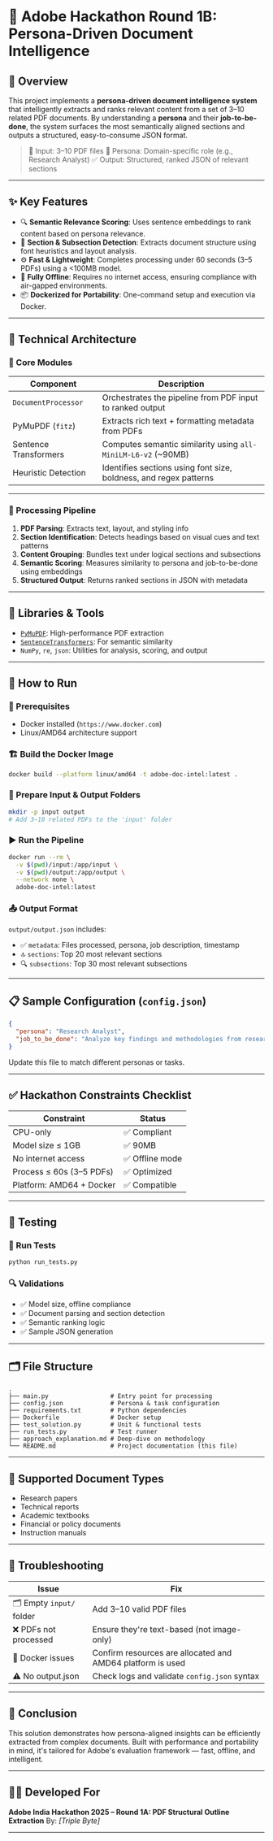# 🚀 Adobe Hackathon Round 1B: Persona-Driven Document Intelligence

## 🧠 Overview

This project implements a **persona-driven document intelligence system** that intelligently extracts and ranks relevant content from a set of 3–10 related PDF documents. By understanding a **persona** and their **job-to-be-done**, the system surfaces the most semantically aligned sections and outputs a structured, easy-to-consume JSON format.

> 📄 Input: 3–10 PDF files
> 🧍 Persona: Domain-specific role (e.g., Research Analyst)
> ✅ Output: Structured, ranked JSON of relevant sections

---

## ✨ Key Features

* 🔍 **Semantic Relevance Scoring**: Uses sentence embeddings to rank content based on persona relevance.
* 🧾 **Section & Subsection Detection**: Extracts document structure using font heuristics and layout analysis.
* ⚙️ **Fast & Lightweight**: Completes processing under 60 seconds (3–5 PDFs) using a <100MB model.
* 🔐 **Fully Offline**: Requires no internet access, ensuring compliance with air-gapped environments.
* 📦 **Dockerized for Portability**: One-command setup and execution via Docker.

---

## 🧪 Technical Architecture

### 📂 Core Modules

| Component             | Description                                                       |
| --------------------- | ----------------------------------------------------------------- |
| `DocumentProcessor`   | Orchestrates the pipeline from PDF input to ranked output         |
| PyMuPDF (`fitz`)      | Extracts rich text + formatting metadata from PDFs                |
| Sentence Transformers | Computes semantic similarity using `all-MiniLM-L6-v2` (~90MB)    |
| Heuristic Detection   | Identifies sections using font size, boldness, and regex patterns |

---

### 🔁 Processing Pipeline

1. **PDF Parsing**: Extracts text, layout, and styling info
2. **Section Identification**: Detects headings based on visual cues and text patterns
3. **Content Grouping**: Bundles text under logical sections and subsections
4. **Semantic Scoring**: Measures similarity to persona and job-to-be-done using embeddings
5. **Structured Output**: Returns ranked sections in JSON with metadata

---

## 🧰 Libraries & Tools

* [`PyMuPDF`](https://pymupdf.readthedocs.io/): High-performance PDF extraction
* [`SentenceTransformers`](https://www.sbert.net/): For semantic similarity
* `NumPy`, `re`, `json`: Utilities for analysis, scoring, and output

---

## 🚀 How to Run

### 🧾 Prerequisites

* Docker installed (`https://www.docker.com`)
* Linux/AMD64 architecture support

### 🏗️ Build the Docker Image

```bash
docker build --platform linux/amd64 -t adobe-doc-intel:latest .
```

### 📂 Prepare Input & Output Folders

```bash
mkdir -p input output
# Add 3–10 related PDFs to the 'input' folder
```

### ▶️ Run the Pipeline

```bash
docker run --rm \
  -v $(pwd)/input:/app/input \
  -v $(pwd)/output:/app/output \
  --network none \
  adobe-doc-intel:latest
```

### 📤 Output Format

`output/output.json` includes:

* ✅ `metadata`: Files processed, persona, job description, timestamp
* 🔝 `sections`: Top 20 most relevant sections
* 🔍 `subsections`: Top 30 most relevant subsections

---

## 📋 Sample Configuration (`config.json`)

```json
{
  "persona": "Research Analyst",
  "job_to_be_done": "Analyze key findings and methodologies from research documents"
}
```

Update this file to match different personas or tasks.

---

## ✅ Hackathon Constraints Checklist

| Constraint               | Status         |
| ------------------------ | -------------- |
| CPU-only                 | ✅ Compliant    |
| Model size ≤ 1GB         | ✅ 90MB         |
| No internet access       | ✅ Offline mode |
| Process ≤ 60s (3–5 PDFs) | ✅ Optimized    |
| Platform: AMD64 + Docker | ✅ Compatible   |

---

## 🧪 Testing

### 📌 Run Tests

```bash
python run_tests.py
```

### 🔍 Validations

* ✅ Model size, offline compliance
* ✅ Document parsing and section detection
* ✅ Semantic ranking logic
* ✅ Sample JSON generation

---

## 🗂️ File Structure

```
.
├── main.py                 # Entry point for processing
├── config.json             # Persona & task configuration
├── requirements.txt        # Python dependencies
├── Dockerfile              # Docker setup
├── test_solution.py        # Unit & functional tests
├── run_tests.py            # Test runner
├── approach_explanation.md # Deep-dive on methodology
└── README.md               # Project documentation (this file)
```

---

## 🧾 Supported Document Types

* Research papers
* Technical reports
* Academic textbooks
* Financial or policy documents
* Instruction manuals

---

## 🚨 Troubleshooting

| Issue                     | Fix                                                        |
| ------------------------- | ---------------------------------------------------------- |
| 🗂️ Empty `input/` folder | Add 3–10 valid PDF files                                   |
| ❌ PDFs not processed      | Ensure they're text-based (not image-only)                 |
| 🐳 Docker issues          | Confirm resources are allocated and AMD64 platform is used |
| ⚠️ No output.json         | Check logs and validate `config.json` syntax               |

---




## 🏁 Conclusion

This solution demonstrates how persona-aligned insights can be efficiently extracted from complex documents. Built with performance and portability in mind, it's tailored for Adobe's evaluation framework — fast, offline, and intelligent.

---

## 👨‍💻 Developed For

**Adobe India Hackathon 2025 – Round 1A: PDF Structural Outline Extraction**
By: *[Triple Byte]*

---

